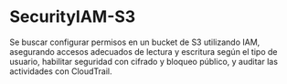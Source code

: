 # SecurityIAM-S3
Se buscar configurar permisos en un bucket de S3 utilizando IAM, asegurando accesos adecuados de lectura y escritura según el tipo de usuario, habilitar seguridad con cifrado y bloqueo público, y auditar las actividades con CloudTrail.
